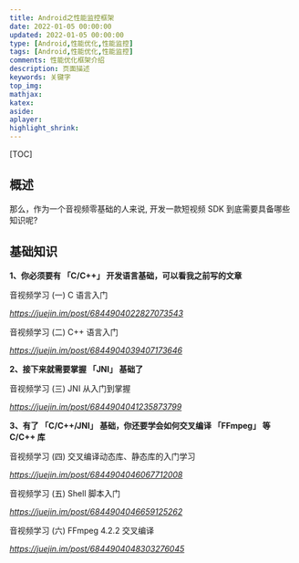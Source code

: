 ```yaml
---
title: Android之性能监控框架
date: 2022-01-05 00:00:00
updated: 2022-01-05 00:00:00
type: [Android,性能优化,性能监控]
tags: [Android,性能优化,性能监控]
comments: 性能优化框架介绍
description: 页面描述
keywords: 关键字
top_img:
mathjax:
katex:
aside:
aplayer:
highlight_shrink:
---
```




[TOC]

## 概述

那么，作为一个音视频零基础的人来说, 开发一款短视频 SDK 到底需要具备哪些知识呢? 





## 基础知识

**1、你必须要有 「C/C++」 开发语言基础，可以看我之前写的文章**

音视频学习 (一) C 语言入门

*https://juejin.im/post/6844904022827073543*

音视频学习 (二) C++ 语言入门

*https://juejin.im/post/6844904039407173646*



**2、接下来就需要掌握 「JNI」 基础了**

音视频学习 (三) JNI 从入门到掌握

*https://juejin.im/post/6844904041235873799*

**3、有了 「C/C++/JNI」 基础，你还要学会如何交叉编译 「FFmpeg」 等 C/C++ 库**

音视频学习 (四) 交叉编译动态库、静态库的入门学习

*https://juejin.im/post/6844904046067712008*

音视频学习 (五) Shell 脚本入门

*https://juejin.im/post/6844904046659125262*

音视频学习 (六) FFmpeg 4.2.2 交叉编译

*https://juejin.im/post/6844904048303276045*